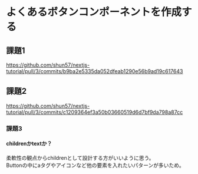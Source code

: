 # よくあるボタンコンポーネントを作成する

## 課題1

https://github.com/shun57/nextjs-tutorial/pull/3/commits/b9ba2e5335da052dfeab1290e56b9ad19c617643

## 課題2

https://github.com/shun57/nextjs-tutorial/pull/3/commits/c1209364ef3a50b03660519d6d7bf9da798a87cc

### 課題3

#### childrenかtextか？

柔軟性の観点からchildrenとして設計する方がいいように思う。<br>
Buttonの中にaタグやアイコンなど他の要素を入れたいパターンが多いため。